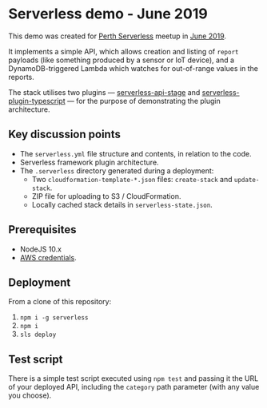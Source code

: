 # Serverless demo - June 2019

This demo was created for [Perth Serverless](https://www.meetup.com/Perth-Serverless/) meetup in [June 2019](https://www.meetup.com/Perth-Serverless/events/262089039/).

It implements a simple API, which allows creation and listing of `report` payloads (like something produced by a sensor or IoT device), and a DynamoDB-triggered Lambda which watches for out-of-range values in the reports.

The stack utilises two plugins &mdash; [serverless-api-stage](https://github.com/leftclickben/serverless-api-stage) and [serverless-plugin-typescript](https://github.com/prisma/serverless-plugin-typescript) &mdash; for the purpose of demonstrating the plugin architecture.

## Key discussion points

* The `serverless.yml` file structure and contents, in relation to the code.
* Serverless framework plugin architecture.
* The `.serverless` directory generated during a deployment:
  * Two `cloudformation-template-*.json` files: `create-stack` and `update-stack`.
  * ZIP file for uploading to S3 / CloudFormation.
  * Locally cached stack details in `serverless-state.json`.

## Prerequisites

* NodeJS 10.x
* [AWS credentials](https://docs.aws.amazon.com/sdk-for-javascript/v2/developer-guide/setting-credentials-node.html).

## Deployment

From a clone of this repository:

1. `npm i -g serverless`
2. `npm i`
3. `sls deploy`

## Test script

There is a simple test script executed using `npm test` and passing it the URL of your deployed API, including the `category` path parameter (with any value you choose).
